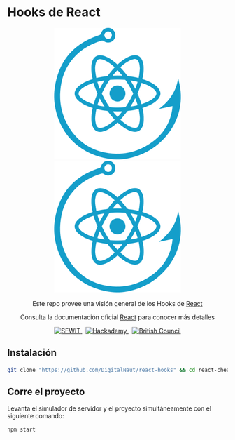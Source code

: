 # Hooks de React

<div align="center">
  <img src="./readme_icons/react-hooks.svg#gh-light-mode-only" title="React Hooks" alt="React Hooks" />
  <img src="./readme_icons/react-hooks-dark.svg#gh-dark-mode-only" title="React Hooks" alt="React Hooks" />

  <p>Este repo provee una visión general de los Hooks de <a href="http://reactjs.org/" target="_blank">React</a></p>
  <p>Consulta la documentación oficial <a href="https://es.reactjs.org/docs/hooks-intro.html" target="_blank">React</a> para conocer más detalles</p>
</div>

<div align="center">
  <a href="https://skillsfor.womenintech.mx" target="_blank">
    <img src="https://skillsfor.womenintech.mx/mainLogo.png" title="Skills for Women in Tech" alt="SFWIT" width="32px" height="32px" />
  </a>
  &nbsp;
  <a href="https://hackademy.lat" target="_blank">
    <img src="https://hackademy.lat/favicon.png" title="Hackademy" alt="Hackademy" width="32px" height="32px" />
  </a>
  &nbsp;
  <a href="https://www.britishcouncil.org.mx" target="_blank">
    <img src="https://www.britishcouncil.org.mx/profiles/solas2/themes/solas_ui/apple-touch-icons/touch-icon-iphone.png" title="British Council" alt="British Council" width="32px" height="32px" />
  </a>
</div>

## Instalación

```sh
git clone "https://github.com/DigitalNaut/react-hooks" && cd react-cheat-sheet && npm i
```

## Corre el proyecto

Levanta el simulador de servidor y el proyecto simultáneamente con el siguiente comando:

```sh
npm start
```
